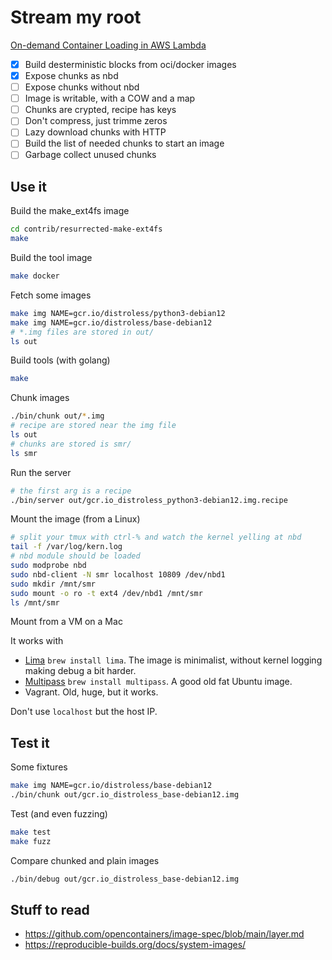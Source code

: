 # Stream my root

[On-demand Container Loading in AWS Lambda](https://arxiv.org/abs/2305.13162)

* [x] Build desterministic blocks from oci/docker images
* [x] Expose chunks as nbd
* [ ] Expose chunks without nbd
* [ ] Image is writable, with a COW and a map
* [ ] Chunks are crypted, recipe has keys
* [ ] Don't compress, just trimme zeros
* [ ] Lazy download chunks with HTTP
* [ ] Build the list of needed chunks to start an image
* [ ] Garbage collect unused chunks

## Use it

Build the make_ext4fs image

```bash
cd contrib/resurrected-make-ext4fs
make
```

Build the tool image

```bash
make docker
```

Fetch some images

```bash
make img NAME=gcr.io/distroless/python3-debian12
make img NAME=gcr.io/distroless/base-debian12
# *.img files are stored in out/
ls out
```

Build tools (with golang)

```bash
make
```

Chunk images

```bash
./bin/chunk out/*.img
# recipe are stored near the img file
ls out
# chunks are stored is smr/
ls smr
```

Run the server

```bash
# the first arg is a recipe
./bin/server out/gcr.io_distroless_python3-debian12.img.recipe
```

Mount the image (from a Linux)

```bash
# split your tmux with ctrl-% and watch the kernel yelling at nbd
tail -f /var/log/kern.log
# nbd module should be loaded
sudo modprobe nbd
sudo nbd-client -N smr localhost 10809 /dev/nbd1
sudo mkdir /mnt/smr
sudo mount -o ro -t ext4 /dev/nbd1 /mnt/smr
ls /mnt/smr
```

Mount from a VM on a Mac

It works with

* [Lima](https://lima-vm.io) `brew install lima`. The image is minimalist, without kernel logging making debug a bit harder.
* [Multipass](https://multipass.run/) `brew install multipass`. A good old fat Ubuntu image.
* Vagrant. Old, huge, but it works.

Don't use `localhost` but the host IP.

## Test it

Some fixtures

```bash
make img NAME=gcr.io/distroless/base-debian12
./bin/chunk out/gcr.io_distroless_base-debian12.img
```

Test (and even fuzzing)

```bash
make test
make fuzz
```

Compare chunked and plain images

```bash
./bin/debug out/gcr.io_distroless_base-debian12.img
```

## Stuff to read

* https://github.com/opencontainers/image-spec/blob/main/layer.md
* https://reproducible-builds.org/docs/system-images/
